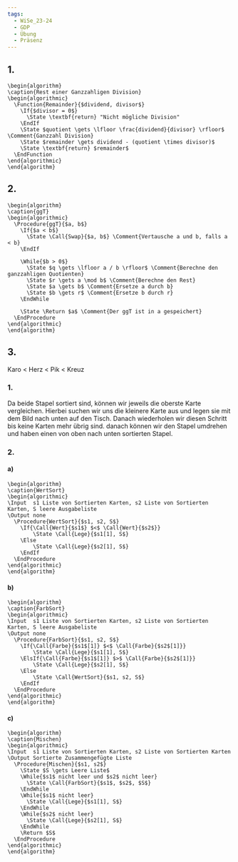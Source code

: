 ```yaml
---
tags:
  - WiSe_23-24
  - GDP
  - Übung
  - Präsenz
---
```

## 1.
```pseudo
\begin{algorithm}
\caption{Rest einer Ganzzahligen Division}
\begin{algorithmic}
  \Function{Remainder}{$dividend, divisor$}
    \If{$divisor = 0$}
      \State \textbf{return} "Nicht mögliche Division"
    \EndIf
    \State $quotient \gets \lfloor \frac{dividend}{divisor} \rfloor$  \Comment{Ganzzahl Division}
    \State $remainder \gets dividend - (quotient \times divisor)$
    \State \textbf{return} $remainder$
  \EndFunction
\end{algorithmic}
\end{algorithm}
```


## 2.
```pseudo
\begin{algorithm}
\caption{ggT}
\begin{algorithmic}
  \Procedure{ggT}{$a, b$}
    \If{$a < b$}
      \State \Call{Swap}{$a, b$} \Comment{Vertausche a und b, falls a < b}
    \EndIf

    \While{$b > 0$}
      \State $q \gets \lfloor a / b \rfloor$ \Comment{Berechne den ganzzahligen Quotienten}
      \State $r \gets a \mod b$ \Comment{Berechne den Rest}
      \State $a \gets b$ \Comment{Ersetze a durch b}
      \State $b \gets r$ \Comment{Ersetze b durch r}
    \EndWhile

    \State \Return $a$ \Comment{Der ggT ist in a gespeichert}
  \EndProcedure
\end{algorithmic}
\end{algorithm}
```


## 3.
Karo < Herz < Pik < Kreuz
### 1.
Da beide Stapel sortiert sind, können wir jeweils die oberste Karte vergleichen. Hierbei suchen wir uns die kleinere Karte aus und legen sie mit dem Bild nach unten auf den Tisch. Danach wiederholen wir diesen Schritt bis keine Karten mehr übrig sind.
danach können wir den Stapel umdrehen und haben einen von oben nach unten sortierten Stapel.
### 2.
#### a)
```pseudo
\begin{algorithm}
\caption{WertSort}
\begin{algorithmic}
\Input  s1 Liste von Sortierten Karten, s2 Liste von Sortierten Karten, S leere Ausgabeliste
\Output none
  \Procedure{WertSort}{$s1, s2, S$}
    \If{\Call{Wert}{$s1$} $<$ \Call{Wert}{$s2$}}
		\State \Call{Lege}{$s1[1], S$}
	\Else
		\State \Call{Lege}{$s2[1], S$}
	\EndIf
  \EndProcedure
\end{algorithmic}
\end{algorithm}
```

#### b)
```pseudo
\begin{algorithm}
\caption{FarbSort}
\begin{algorithmic}
\Input  s1 Liste von Sortierten Karten, s2 Liste von Sortierten Karten, S leere Ausgabeliste
\Output none 
  \Procedure{FarbSort}{$s1, s2, S$}
    \If{\Call{Farbe}{$s1$[1]} $<$ \Call{Farbe}{$s2$[1]}}
	    \State \Call{Lege}{$s1[1], S$}
    \ElsIf{\Call{Farbe}{$s1$[1]} $>$ \Call{Farbe}{$s2$[1]}}
	    \State \Call{Lege}{$s2[1], S$}
    \Else
	    \State \Call{WertSort}{$s1, s2, S$}
	\EndIf
  \EndProcedure
\end{algorithmic}
\end{algorithm}
```

#### c)
```pseudo
\begin{algorithm}
\caption{Mischen}
\begin{algorithmic}
\Input  s1 Liste von Sortierten Karten, s2 Liste von Sortierten Karten
\Output Sortierte Zusammengefügte Liste 
  \Procedure{Mischen}{$s1, s2$}
	\State $S \gets Leere Liste$
    \While{$s1$ nicht leer und $s2$ nicht leer}
      \State \Call{FarbSort}{$s1$, $s2$, $S$}
    \EndWhile
    \While{$s1$ nicht leer}
      \State \Call{Lege}{$s1[1], S$}
    \EndWhile
    \While{$s2$ nicht leer}
      \State \Call{Lege}{$s2[1], S$}
    \EndWhile
    \Return $S$
  \EndProcedure
\end{algorithmic}
\end{algorithm}
```
